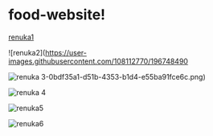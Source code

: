 # food-website!
[renuka1](https://user-images.githubusercontent.com/108112770/196748447-c5f1a5b6-d0d8-4f88-9e42-67d83f9f87dd.png)

![renuka2](https://user-images.githubusercontent.com/108112770/196748490

![renuka 3](https://user-images.githubusercontent.com/108112770/196748560-097795bb-51b0-4a6a-ae07-e65bffe03dcd.png)-0bdf35a1-d51b-4353-b1d4-e55ba91fce6c.png)

![renuka 4](https://user-images.githubusercontent.com/108112770/196748673-b4002ea3-3cb5-4a8b-9b15-cfeecf7c3f67.png)


![renuka5](https://user-images.githubusercontent.com/108112770/196748698-b2325511-ef60-4254-8bb4-777b5ad7877a.png)

![renuka6](https://user-images.githubusercontent.com/108112770/196748731-7b8bd40a-d2a5-4f9e-9778-705eeb89fde9.png)

